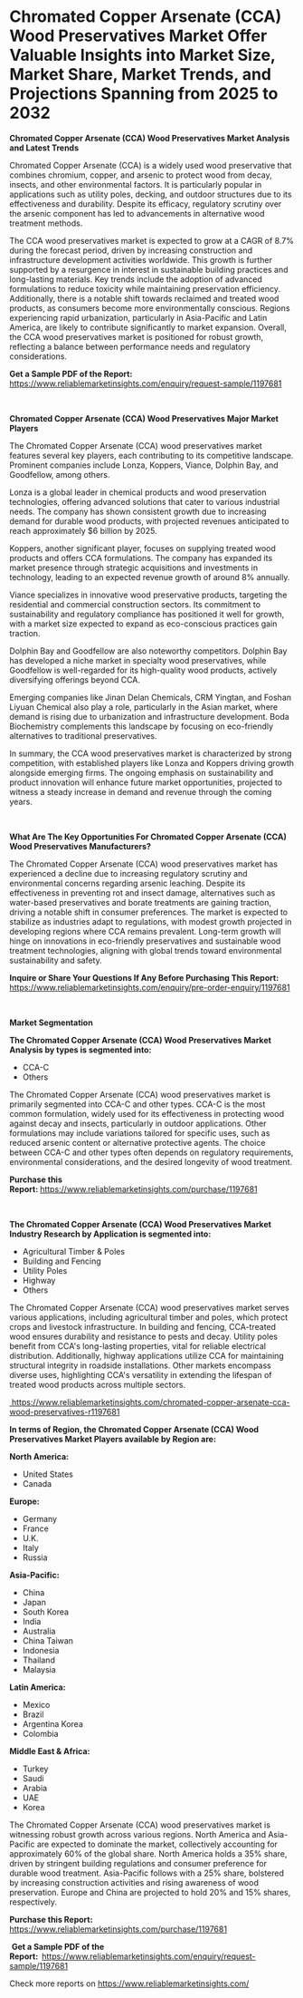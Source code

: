 <p><h1>Chromated Copper Arsenate (CCA) Wood Preservatives Market Offer Valuable Insights into Market Size, Market Share, Market Trends, and Projections Spanning from 2025 to 2032</h1></p><p><strong>Chromated Copper Arsenate (CCA) Wood Preservatives Market Analysis and Latest Trends</strong></p>
<p><p>Chromated Copper Arsenate (CCA) is a widely used wood preservative that combines chromium, copper, and arsenic to protect wood from decay, insects, and other environmental factors. It is particularly popular in applications such as utility poles, decking, and outdoor structures due to its effectiveness and durability. Despite its efficacy, regulatory scrutiny over the arsenic component has led to advancements in alternative wood treatment methods.</p><p>The CCA wood preservatives market is expected to grow at a CAGR of 8.7% during the forecast period, driven by increasing construction and infrastructure development activities worldwide. This growth is further supported by a resurgence in interest in sustainable building practices and long-lasting materials. Key trends include the adoption of advanced formulations to reduce toxicity while maintaining preservation efficiency. Additionally, there is a notable shift towards reclaimed and treated wood products, as consumers become more environmentally conscious. Regions experiencing rapid urbanization, particularly in Asia-Pacific and Latin America, are likely to contribute significantly to market expansion. Overall, the CCA wood preservatives market is positioned for robust growth, reflecting a balance between performance needs and regulatory considerations.</p></p>
<p><strong>Get a Sample PDF of the Report:&nbsp;</strong> <a href="https://www.reliablemarketinsights.com/enquiry/request-sample/1197681?utm_campaign=3184&utm_medium=2&utm_source=Github&utm_content=ia&utm_term=03042025&utm_id=chromated-copper-arsenate-cca-wood-preservatives">https://www.reliablemarketinsights.com/enquiry/request-sample/1197681</a></p>
<p>&nbsp;</p>
<p><strong>Chromated Copper Arsenate (CCA) Wood Preservatives Major Market Players</strong></p>
<p><p>The Chromated Copper Arsenate (CCA) wood preservatives market features several key players, each contributing to its competitive landscape. Prominent companies include Lonza, Koppers, Viance, Dolphin Bay, and Goodfellow, among others.</p><p>Lonza is a global leader in chemical products and wood preservation technologies, offering advanced solutions that cater to various industrial needs. The company has shown consistent growth due to increasing demand for durable wood products, with projected revenues anticipated to reach approximately $6 billion by 2025.</p><p>Koppers, another significant player, focuses on supplying treated wood products and offers CCA formulations. The company has expanded its market presence through strategic acquisitions and investments in technology, leading to an expected revenue growth of around 8% annually.</p><p>Viance specializes in innovative wood preservative products, targeting the residential and commercial construction sectors. Its commitment to sustainability and regulatory compliance has positioned it well for growth, with a market size expected to expand as eco-conscious practices gain traction.</p><p>Dolphin Bay and Goodfellow are also noteworthy competitors. Dolphin Bay has developed a niche market in specialty wood preservatives, while Goodfellow is well-regarded for its high-quality wood products, actively diversifying offerings beyond CCA.</p><p>Emerging companies like Jinan Delan Chemicals, CRM Yingtan, and Foshan Liyuan Chemical also play a role, particularly in the Asian market, where demand is rising due to urbanization and infrastructure development. Boda Biochemistry complements this landscape by focusing on eco-friendly alternatives to traditional preservatives.</p><p>In summary, the CCA wood preservatives market is characterized by strong competition, with established players like Lonza and Koppers driving growth alongside emerging firms. The ongoing emphasis on sustainability and product innovation will enhance future market opportunities, projected to witness a steady increase in demand and revenue through the coming years.</p></p>
<p>&nbsp;</p>
<p><strong>What Are The Key Opportunities For Chromated Copper Arsenate (CCA) Wood Preservatives Manufacturers?</strong></p>
<p><p>The Chromated Copper Arsenate (CCA) wood preservatives market has experienced a decline due to increasing regulatory scrutiny and environmental concerns regarding arsenic leaching. Despite its effectiveness in preventing rot and insect damage, alternatives such as water-based preservatives and borate treatments are gaining traction, driving a notable shift in consumer preferences. The market is expected to stabilize as industries adapt to regulations, with modest growth projected in developing regions where CCA remains prevalent. Long-term growth will hinge on innovations in eco-friendly preservatives and sustainable wood treatment technologies, aligning with global trends toward environmental sustainability and safety.</p></p>
<p><strong>Inquire or Share Your Questions If Any Before Purchasing This Report:</strong> <a href="https://www.reliablemarketinsights.com/enquiry/pre-order-enquiry/1197681?utm_campaign=3184&utm_medium=2&utm_source=Github&utm_content=ia&utm_term=03042025&utm_id=chromated-copper-arsenate-cca-wood-preservatives">https://www.reliablemarketinsights.com/enquiry/pre-order-enquiry/1197681</a></p>
<p>&nbsp;</p>
<p><strong>Market Segmentation</strong></p>
<p><strong>The Chromated Copper Arsenate (CCA) Wood Preservatives Market Analysis by types is segmented into:</strong></p>
<p><ul><li>CCA-C</li><li>Others</li></ul></p>
<p><p>The Chromated Copper Arsenate (CCA) wood preservatives market is primarily segmented into CCA-C and other types. CCA-C is the most common formulation, widely used for its effectiveness in protecting wood against decay and insects, particularly in outdoor applications. Other formulations may include variations tailored for specific uses, such as reduced arsenic content or alternative protective agents. The choice between CCA-C and other types often depends on regulatory requirements, environmental considerations, and the desired longevity of wood treatment.</p></p>
<p><strong>Purchase this Report:&nbsp;</strong><a href="https://www.reliablemarketinsights.com/purchase/1197681?utm_campaign=3184&utm_medium=2&utm_source=Github&utm_content=ia&utm_term=03042025&utm_id=chromated-copper-arsenate-cca-wood-preservatives">https://www.reliablemarketinsights.com/purchase/1197681</a></p>
<p>&nbsp;</p>
<p><strong>The Chromated Copper Arsenate (CCA) Wood Preservatives Market Industry Research by Application is segmented into:</strong></p>
<p><ul><li>Agricultural Timber & Poles</li><li>Building and Fencing</li><li>Utility Poles</li><li>Highway</li><li>Others</li></ul></p>
<p><p>The Chromated Copper Arsenate (CCA) wood preservatives market serves various applications, including agricultural timber and poles, which protect crops and livestock infrastructure. In building and fencing, CCA-treated wood ensures durability and resistance to pests and decay. Utility poles benefit from CCA's long-lasting properties, vital for reliable electrical distribution. Additionally, highway applications utilize CCA for maintaining structural integrity in roadside installations. Other markets encompass diverse uses, highlighting CCA's versatility in extending the lifespan of treated wood products across multiple sectors.</p></p>
<p><a href="https://www.reliablemarketinsights.com/chromated-copper-arsenate-cca-wood-preservatives-r1197681?utm_campaign=3184&utm_medium=2&utm_source=Github&utm_content=ia&utm_term=03042025&utm_id=chromated-copper-arsenate-cca-wood-preservatives">&nbsp;https://www.reliablemarketinsights.com/chromated-copper-arsenate-cca-wood-preservatives-r1197681</a></p>
<p><strong>In terms of Region, the Chromated Copper Arsenate (CCA) Wood Preservatives Market Players available by Region are:</strong></p>
<p>
    <p> <strong> North America: </strong>
        <ul>
            <li>United States</li>
            <li>Canada</li>
        </ul>
        </p> 
    <p> <strong> Europe: </strong>
        <ul>
            <li>Germany</li>
            <li>France</li>
            <li>U.K.</li>
            <li>Italy</li>
            <li>Russia</li>
        </ul>
        </p> 
    <p> <strong> Asia-Pacific: </strong>
        <ul>
            <li>China</li>
            <li>Japan</li>
            <li>South Korea</li>
            <li>India</li>
            <li>Australia</li>
            <li>China Taiwan</li>
            <li>Indonesia</li>
            <li>Thailand</li>
            <li>Malaysia</li>
        </ul>
        </p> 
    <p> <strong> Latin America: </strong>
        <ul>
            <li>Mexico</li>
            <li>Brazil</li>
            <li>Argentina Korea</li>
            <li>Colombia</li>
        </ul>
        </p> 
    <p> <strong> Middle East & Africa: </strong>
        <ul>
            <li>Turkey</li>
            <li>Saudi</li>
            <li>Arabia</li>
            <li>UAE</li>
            <li>Korea</li>
        </ul>
    </p>
    </p>
<p><p>The Chromated Copper Arsenate (CCA) wood preservatives market is witnessing robust growth across various regions. North America and Asia-Pacific are expected to dominate the market, collectively accounting for approximately 60% of the global share. North America holds a 35% share, driven by stringent building regulations and consumer preference for durable wood treatment. Asia-Pacific follows with a 25% share, bolstered by increasing construction activities and rising awareness of wood preservation. Europe and China are projected to hold 20% and 15% shares, respectively.</p></p>
<p><strong>Purchase this Report: </strong><a href="https://www.reliablemarketinsights.com/purchase/1197681?utm_campaign=3184&utm_medium=2&utm_source=Github&utm_content=ia&utm_term=03042025&utm_id=chromated-copper-arsenate-cca-wood-preservatives">https://www.reliablemarketinsights.com/purchase/1197681</a></p>
<p>&nbsp;<strong>Get a Sample PDF of the Report:&nbsp;&nbsp;</strong><a href="https://www.reliablemarketinsights.com/enquiry/request-sample/1197681?utm_campaign=3184&utm_medium=2&utm_source=Github&utm_content=ia&utm_term=03042025&utm_id=chromated-copper-arsenate-cca-wood-preservatives">https://www.reliablemarketinsights.com/enquiry/request-sample/1197681</a></p>
<p><strong></strong></p>
<p>Check more reports on <a href="https://www.reliablemarketinsights.com/?utm_campaign=3184&utm_medium=2&utm_source=Github&utm_content=ia&utm_term=03042025&utm_id=chromated-copper-arsenate-cca-wood-preservatives">https://www.reliablemarketinsights.com/</a></p>